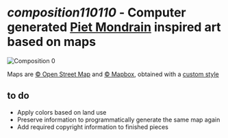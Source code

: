 # _composition110110_ - Computer generated [Piet Mondrain](https://en.wikipedia.org/wiki/Piet_Mondrian) inspired art based on maps

![Composition 0](https://user-images.githubusercontent.com/1673956/37531398-493224c2-28f9-11e8-8ed5-5ff921bd03ca.png)

Maps are [© Open Street Map](https://www.openstreetmap.org/) and [© Mapbox](https://www.mapbox.com/about/maps/), obtained with a [custom style](https://www.mapbox.com/studio/styles/amadeusw/cjetm5php2jee2rpg7uijknjq/)

## to do
* Apply colors based on land use
* Preserve information to programmatically generate the same map again
* Add required copyright information to finished pieces
